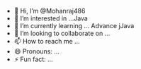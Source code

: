 - 👋 Hi, I’m @Mohanraj486
- 👀 I’m interested in ...Java 
- 🌱 I’m currently learning ... Advance jJava
- 💞️ I’m looking to collaborate on ...
- 📫 How to reach me ...
- 😄 Pronouns: ...
- ⚡ Fun fact: ...

<!---
Mohanraj486/Mohanraj486 is a ✨ special ✨ repository because its `README.md` (this file) appears on your GitHub profile.
You can click the Preview link to take a look at your changes.
--->
